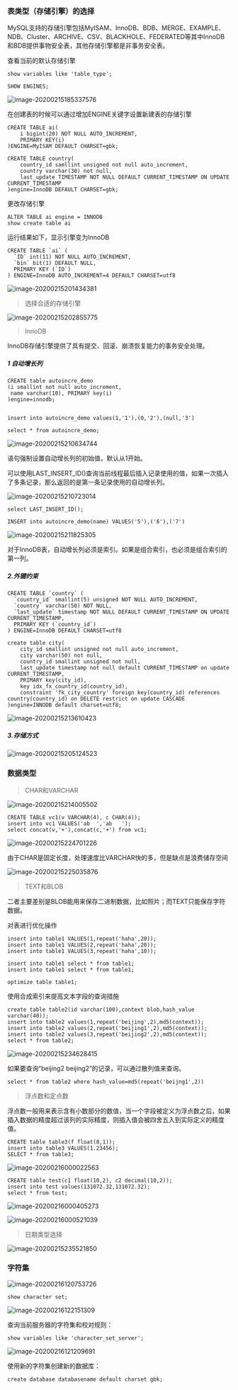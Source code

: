 ### 表类型（存储引擎）的选择

MySQL支持的存储引擎包括MyISAM、InnoDB、BDB、MERGE、EXAMPLE、NDB、Cluster、ARCHIVE、CSV、BLACKHOLE、FEDERATED等其中InnoDB和BDB提供事物安全表，其他存储引擎都是非事务安全表。





查看当前的默认存储引擎

```mysql
show variables like 'table_type';
```



```mysql
SHOW ENGINES;
```





![image-20200215185337576](https://tva1.sinaimg.cn/large/0082zybpgy1gbxa8pkj5xj30pi0eqq4i.jpg)



在创建表的时候可以通过增加ENGINE关键字设置新建表的存储引擎

```mysql
CREATE TABLE ai(
	i bigint(20) NOT NULL AUTO_INCREMENT,
	PRIMARY KEY(i)
)ENGINE=MyISAM DEFAULT CHARSET=gbk;

CREATE TABLE country(
	country_id samllint unsigned not null auto_increment,
	country varchar(30) not null,
	last_update TIMESTAMP NOT NULL DEFAULT CURRENT_TIMESTAMP ON UPDATE CURRENT_TIMESTAMP
)engine=InnoDB DEFAULT CHARSET=gbk;

```



更改存储引擎

````mysql
ALTER TABLE ai engine = INNODB
show create table ai 
````



运行结果如下，显示引擎变为InnoDB

```mysql
CREATE TABLE `ai` (
  `ID` int(11) NOT NULL AUTO_INCREMENT,
  `bin` bit(1) DEFAULT NULL,
  PRIMARY KEY (`ID`)
) ENGINE=InnoDB AUTO_INCREMENT=4 DEFAULT CHARSET=utf8
```







![image-20200215201434381](https://tva1.sinaimg.cn/large/0082zybpgy1gbxckb0iiej316e0scts1.jpg)





> 选择合适的存储引擎



![image-20200215202855775](https://tva1.sinaimg.cn/large/0082zybpgy1gbxcz8ctt8j312k0bktje.jpg)



> InnoDB



InnoDB存储引擎提供了具有提交、回滚、崩溃恢复能力的事务安全处理。



##### 1 自动增长列



```mysql
CREATE table autoincre_demo
(i smallint not null auto_increment,
 name varchar(10), PRIMARY key(i)
)engine=innodb;


insert into autoincre_demo values(1,'1'),(0,'2'),(null,'3')

select * from autoincre_demo;
```

![image-20200215210634744](https://tva1.sinaimg.cn/large/0082zybpgy1gbxe2efqcwj30zq0eqwes.jpg)





语句强制设置自动增长列的初始值，默认从1开始。

可以使用LAST_INSERT_ID()查询当前线程最后插入记录使用的值，如果一次插入了多条记录，那么返回的是第一条记录使用的自动增长列。



![image-20200215210723014](https://tva1.sinaimg.cn/large/0082zybpgy1gbxe38f3cnj30zq0esmxh.jpg)





```mysql
select LAST_INSERT_ID();
```



```mysql
INSERT into autoincre_demo(name) VALUES('5'),('6'),('7')
```

![image-20200215211825305](https://tva1.sinaimg.cn/large/0082zybpgy1gbxeeq3hx1j30zs0f2jrp.jpg)







对于InnoDB表，自动增长列必须是索引。如果是组合索引，也必须是组合索引的第一列。



##### 2.外键约束

```mysql
CREATE TABLE `country` (
  `country_id` smallint(5) unsigned NOT NULL AUTO_INCREMENT,
  `country` varchar(50) NOT NULL,
  `last_update` timestamp NOT NULL DEFAULT CURRENT_TIMESTAMP ON UPDATE CURRENT_TIMESTAMP,
  PRIMARY KEY (`country_id`)
) ENGINE=InnoDB DEFAULT CHARSET=utf8
```



```mysql
create table city(
	city_id smallint unsigned not null auto_increment,
	city varchar(50) not null,
	country_id smallint unsigned not null,
	last_update timestamp not null default CURRENT_TIMESTAMP on update CURRENT_TIMESTAMP,
	PRIMARY key(city_id),
	key idx_fx_country_id(country_id),
	constraint 'fk_city_country' foreign key(country_id) references country(country_id) on DELETE restrict on update CASCADE
)engine=INNODB default charset=utf8;
```

![image-20200215213610423](https://tva1.sinaimg.cn/large/0082zybpgy1gbxex77q95j311w0b0gwk.jpg)



##### 3.存储方式



![image-20200215205124523](https://tva1.sinaimg.cn/large/0082zybpgy1gbxdmm7wwkj316s0niwoi.jpg)





### 数据类型



> CHAR和VARCHAR



![image-20200215214005502](https://tva1.sinaimg.cn/large/0082zybpgy1gbxf19pfqxj310g0907a5.jpg)

```mysql
CREATE TABLE vc1(v VARCHAR(4), c CHAR(4));
insert into vc1 VALUES('ab  ','ab   ');
select concat(v,'+'),concat(c,'+') from vc1;
```



![image-20200215224701226](https://tva1.sinaimg.cn/large/0082zybpgy1gbxgywj924j30zi0em0t2.jpg)



由于CHAR是固定长度，处理速度比VARCHAR快的多，但是缺点是浪费储存空间



![image-20200215225035876](https://tva1.sinaimg.cn/large/0082zybpgy1gbxh2myzpyj311607igry.jpg)



> TEXT和BLOB



二者主要差别是BLOB能用来保存二进制数据，比如照片；而TEXT只能保存字符数据。



对表进行优化操作

```mysql
insert into table1 VALUES(1,repeat('haha',20));
insert into table1 VALUES(2,repeat('haha',20));
insert into table1 VALUES(3,repeat('haha',10));

insert into table1 select * from table1;
insert into table1 select * from table1;

optimize table table1;
```



使用合成索引来提高文本字段的查询措施



```mysql
create table table2(id varchar(100),context blob,hash_value varchar(40));
insert into table2 values(1,repeat('beijing',2),md5(context));
insert into table2 values(2,repeat('beijing1',2),md5(context));
insert into table2 values(3,repeat('beijing2',2),md5(context));
select * from table2;
```

![image-20200215234628415](https://tva1.sinaimg.cn/large/0082zybpgy1gbxiotcwimj30ro0ewgmi.jpg)

如果要查询“beijing2 beijing2”的记录，可以通过散列值来查询。

```mysql
select * from table2 where hash_value=md5(repeat('beijng1',2))
```



> 浮点数和定点数



浮点数一般用来表示含有小数部分的数值，当一个字段被定义为浮点数之后，如果插入数据的精度超过该列的实际精度，则插入值会被四舍五入到实际定义的精度值。



```mysql
CREATE table table3(f float(8,1));
insert into table3 VALUES(1.23456);
SELECT * from table3;
```



![image-20200216000022563](https://tva1.sinaimg.cn/large/0082zybpgy1gbxj38s1j4j30ro0f8q33.jpg)







````mysql
CREATE table test(c1 float(10,2), c2 decimal(10,2));
insert into test values(131072.32,131072.32);
select * from test;
````

![image-20200216000405273](https://tva1.sinaimg.cn/large/0082zybpgy1gbxj73pgtdj30rc0emmxd.jpg)



![image-20200216000521039](https://tva1.sinaimg.cn/large/0082zybpgy1gbxj8f2vj8j311g04qtcn.jpg)





> 日期类型选择

![image-20200215235521850](https://tva1.sinaimg.cn/large/0082zybpgy1gbxiy10gxaj30x60k0aia.jpg)





### 字符集



![image-20200216120753726](https://tva1.sinaimg.cn/large/0082zybpgy1gby4483jcoj31220h6n9f.jpg)

```mysql
show character set;
```



![image-20200216122151309](https://tva1.sinaimg.cn/large/0082zybpgy1gby4iqht2bj30rq0f40v3.jpg)





查询当前服务器的字符集和校对规则：

```mysql
show variables like 'character_set_server';
```



![image-20200216121209691](https://tva1.sinaimg.cn/large/0082zybpgy1gby48nake6j30rg0eqt91.jpg)



使用新的字符集创建新的数据库：

```mysql
create database databasename default charset gbk;
```

